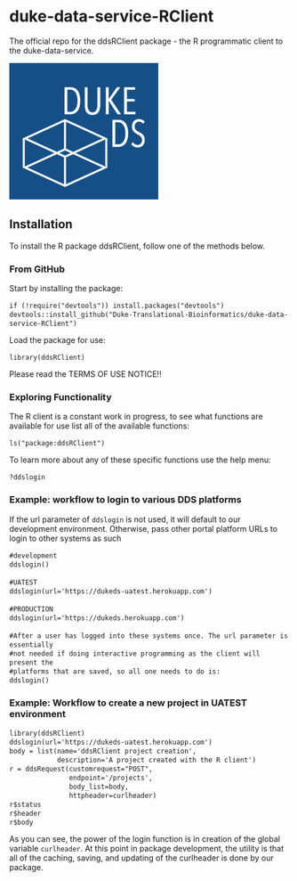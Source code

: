 # duke-data-service-RClient
The official repo for the ddsRClient package - the R programmatic client to the duke-data-service.

![mail](images/logo2.png)

## Installation
To install the R package ddsRClient, follow one of the methods below.
### From GitHub  
Start by installing the package:  
```
if (!require("devtools")) install.packages("devtools")
devtools::install_github("Duke-Translational-Bioinformatics/duke-data-service-RClient")
```
Load the package for use:  
```
library(ddsRClient)
```
Please read the TERMS OF USE NOTICE!!
### Exploring Functionality
The R client is a constant work in progress, to see what functions are available
for use list all of the available functions:
```
ls("package:ddsRClient")
```
To learn more about any of these specific functions use the help menu:
```
?ddslogin
```
### Example: workflow to login to various DDS platforms
If the url parameter of `ddslogin` is not used, it will default to our development
environment. Otherwise, pass other portal platform URLs to login to other systems
as such
```
#development
ddslogin()

#UATEST
ddslogin(url='https://dukeds-uatest.herokuapp.com')

#PRODUCTION
ddslogin(url='https://dukeds.herokuapp.com')

#After a user has logged into these systems once. The url parameter is essentially
#not needed if doing interactive programming as the client will present the
#platforms that are saved, so all one needs to do is:
ddslogin()
```

### Example: Workflow to create a new project in UATEST environment
```
library(ddsRClient)
ddslogin(url='https://dukeds-uatest.herokuapp.com')
body = list(name='ddsRClient project creation',
            description='A project created with the R client')
r = ddsRequest(customrequest="POST",
               endpoint='/projects',
               body_list=body,
               httpheader=curlheader)
r$status
r$header
r$body
```
As you can see, the power of the login function is in creation of the global
variable `curlheader`. At this point in package development, the utility is that
all of the caching, saving, and updating of the curlheader is done by our package.
